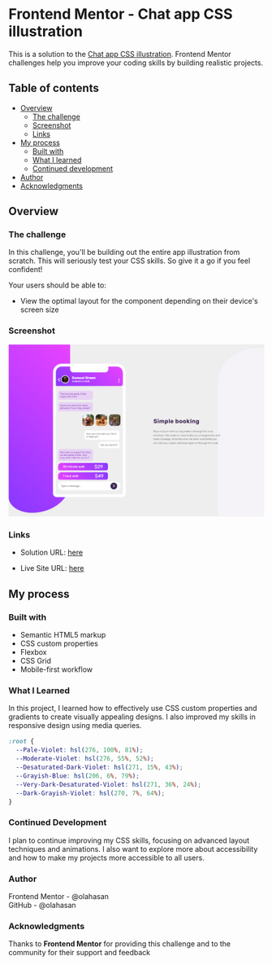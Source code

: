 # Frontend Mentor - Chat app CSS illustration

This is a solution to the [Chat app CSS illustration](https://www.frontendmentor.io/challenges/chat-app-css-illustration-O5auMkFqY). Frontend Mentor challenges help you improve your coding skills by building realistic projects.

## Table of contents

- [Overview](#overview)
  - [The challenge](#the-challenge)
  - [Screenshot](#screenshot)
  - [Links](#links)
- [My process](#my-process)
  - [Built with](#built-with)
  - [What I learned](#what-i-learned)
  - [Continued development](#continued-development)
- [Author](#author)
- [Acknowledgments](#Acknowledgments)

## Overview

### The challenge

In this challenge, you'll be building out the entire app illustration from scratch. This will seriously test your CSS skills. So give it a go if you feel confident!

Your users should be able to:

- View the optimal layout for the component depending on their device's screen size

### Screenshot

![Screenshot](./images/screenshot.png)

### Links

- Solution URL: [here](https://github.com/olahasan/HTML_AND_CSS_Frontend-Mentor_INTERMEDIATE-Chat-app-CSS-illustration)

- Live Site URL: [here](https://olahasan.github.io/HTML_AND_CSS_Frontend-Mentor_INTERMEDIATE-Chat-app-CSS-illustration/)

## My process

### Built with

- Semantic HTML5 markup
- CSS custom properties
- Flexbox
- CSS Grid
- Mobile-first workflow

### What I Learned

In this project, I learned how to effectively use CSS custom properties and gradients to create visually appealing designs. I also improved my skills in responsive design using media queries.

```css
:root {
  --Pale-Violet: hsl(276, 100%, 81%);
  --Moderate-Violet: hsl(276, 55%, 52%);
  --Desaturated-Dark-Violet: hsl(271, 15%, 43%);
  --Grayish-Blue: hsl(206, 6%, 79%);
  --Very-Dark-Desaturated-Violet: hsl(271, 36%, 24%);
  --Dark-Grayish-Violet: hsl(270, 7%, 64%);
}
```

### Continued Development

I plan to continue improving my CSS skills, focusing on advanced layout techniques and animations. I also want to explore more about accessibility and how to make my projects more accessible to all users.

### Author

Frontend Mentor - @olahasan<br>
GitHub - @olahasan

### Acknowledgments

Thanks to **Frontend Mentor** for providing this challenge and to the community for their support and feedback
